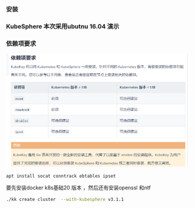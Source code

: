 

### 安装

### KubeSphere  本次采用ubutnu 16.04 演示

### 依赖项要求

![](images\yilai.png)

```
apt install socat conntrack ebtables ipset
```

要先安装docker k8s基础20 版本  ，然后还有安装openssl 和ntf

```bash
./kk create cluster  --with-kubesphere v3.1.1  
```
